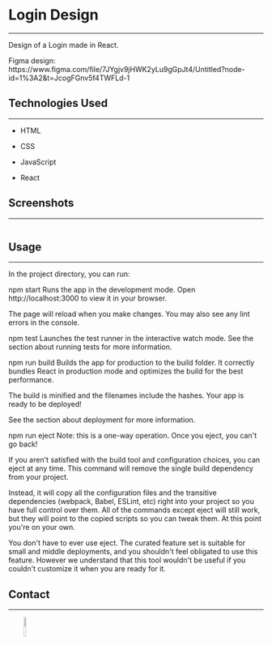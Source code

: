 <h1>Login Design</h1>
<hr><p>Design of a Login made in React.</p>
<p>Figma design: https://www.figma.com/file/7JYgjv9jHWK2yLu9gGpJt4/Untitled?node-id=1%3A2&amp;t=JcogFGnv5f4TWFLd-1</p><h2>Technologies Used</h2>
<hr><ul>
<li>HTML</li>
</ul><ul>
<li>CSS</li>
</ul><ul>
<li>JavaScript</li>
</ul><ul>
<li>React</li>
</ul><h2>Screenshots</h2>
<hr><p><img src="https://i.imgur.com/AZJkFgJ.png" alt=""></p><h2>Usage</h2>
<hr><p>In the project directory, you can run:</p>
<p>npm start
Runs the app in the development mode.
Open http://localhost:3000 to view it in your browser.</p>
<p>The page will reload when you make changes.
You may also see any lint errors in the console.</p>
<p>npm test
Launches the test runner in the interactive watch mode.
See the section about running tests for more information.</p>
<p>npm run build
Builds the app for production to the build folder.
It correctly bundles React in production mode and optimizes the build for the best performance.</p>
<p>The build is minified and the filenames include the hashes.
Your app is ready to be deployed!</p>
<p>See the section about deployment for more information.</p>
<p>npm run eject
Note: this is a one-way operation. Once you eject, you can't go back!</p>
<p>If you aren't satisfied with the build tool and configuration choices, you can eject at any time. This command will remove the single build dependency from your project.</p>
<p>Instead, it will copy all the configuration files and the transitive dependencies (webpack, Babel, ESLint, etc) right into your project so you have full control over them. All of the commands except eject will still work, but they will point to the copied scripts so you can tweak them. At this point you're on your own.</p>
<p>You don't have to ever use eject. The curated feature set is suitable for small and middle deployments, and you shouldn't feel obligated to use this feature. However we understand that this tool wouldn't be useful if you couldn't customize it when you are ready for it.</p><h2>Contact</h2>
<hr><p><span style="margin-right: 30px;"></span><a href="https://github.com/Divanny"><img target="_blank" src="https://cdn.jsdelivr.net/gh/devicons/devicon/icons/github/github-original.svg" style="width: 10%;"></a></p>
